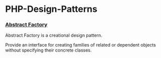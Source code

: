 # PHP-Design-Patterns #

### [Abstract Factory](https://en.wikipedia.org/wiki/Abstract_factory_pattern "Named link title") ###

Abstract Factory is a creational design pattern.

Provide an interface for creating families of related or dependent objects without specifying their concrete classes.
